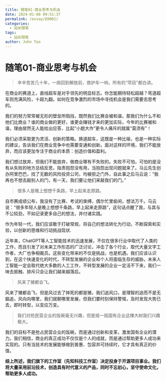 ```yaml
---
title: 随笔01-商业思考与机会
date: 2024-01-08 09:51:37
permalink: /essay/E0001/
categories:
  - 站长随笔
tags:
  - 站长随笔
author: John Tao
---
```

# 随笔01-商业思考与机会

> 辛辛苦苦几十年，一病回到解放前，救护车一响，所有的“项目”都白讲。

在商业的赛道上，直线超车是对手领先的明显标志。你怎能期待轻松超越？弯道超车则充满风险，十超九翻。如何在竞争激烈的市场中寻找机会是我们需要去思考的。



我们的努力常常被无形的壁垒所阻挡，既然我们比赛会被和谐，那我们为什么不和他们比商业？谁的商业做的更好，谁更会赚钱才来的更加实际，今年的比赛被和谐，理由居然无人能给出应答，比起“小题大作”更令人痛斥的就属“莫须有”！



我们必须采取更为灵活、创新的策略。换道超车，这既是一种比喻，也是一种实际的建议，告诉我们在商业竞争中也需要变通和创新。面对这样的环境，我们不能放弃，而应该更加专注于商业的本质：创造价值和盈利。



我们想过放弃，但我们不能放弃，做商业哪有不失败的。失败不可怕，可怕的是没有从失败的地方总结反思，指责抱怨没有用，当抱怨出现问题就来了。马云先生创办阿里巴巴，找了无数的风险投资公司，均被拒之门外，自此事之后马云说：“我再也不想去敲别人的门，有一天，我们要让他们来敲我们的门。”


> 很多人是晚上想想千条路，早上起来走原路。



自市赛成绩公布，我没有了比赛、考试的束缚，偶尔忙里偷闲，想法万千。马云说：“很多年轻人是晚上想想千条路，早上起来走原路”，这句话点醒了我，与其与不公较劲，不如记录更多自己的想法，并付诸实践。

作为年轻一代，我们应该敢于打破常规，将自己的想法转化为行动，不断探索和实验，以创新的思维和行动挑战现状.

近年来，ChatGPT等人工智能技术的迅速发展，不仅在很多行业中取代了人类的工作，而且引发了对未来工作形态的广泛讨论，冲击了各个行业，取代大量文字工作者，大厂也争相裁员。这些变化带来的不仅是挑战，也是机遇。我们应该认识到，在这个快速变化的时代，不转型发展的企业和个人将面临生存的威胁。未来人工智能一定会取代绝大多数的人工工作，不转型发展的企业一定活不下来，我们一味去抵触、排斥只会让我们越来越落后。

> 风来了猪都会飞。


风来了猪都会飞，但是风过去了摔死的都是猪，我们追风口，是理智的追而不是无脑追，风向向哪里，我们就朝哪里发展，但我们要时刻保持警惕，及时发现大势已去，即时转型，以变应万变。

> 我们对抢民营企业的饭碗毫无兴趣，但是摇一摇国有企业这棵大树我们兴趣极大。

我们的目标不是抢占民营企业的饭碗，而是通过创新和变革，激发国有企业的潜力。我们相信，商业的真正成功不仅仅是个人的成就，而是通过帮助更多人成功来实现的。只有当技术的发展能够做到普惠、包容并可持续时，它才具有真正的价值。

**综上所述，我们旗下的工作室（先知科技工作室）决定投身于开源项目事业。我们将大量采用前沿技术，创造具有时代意义的产品，同时不忘初心，坚守使命文化，帮助更多人成功。**
